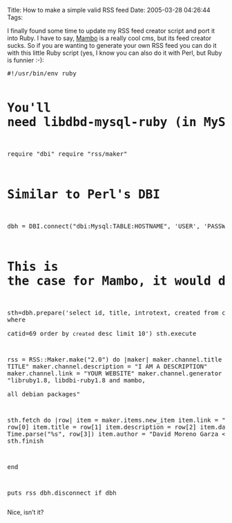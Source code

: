 Title: How to make a simple valid RSS feed
Date: 2005-03-28 04:26:44
Tags: 

<p>I finally found some time to update my RSS feed creator script and port it into Ruby. I have to say, <a href="http://packages.debian.org/mambo">Mambo</a> is a really cool cms, but its feed creator sucks. So if you are wanting to generate your own RSS feed you can do it with this little Ruby script (yes, I know you can also do it with Perl, but Ruby is funnier :-):</p>
<pre>#!/usr/bin/env ruby

# You'll need libdbd-mysql-ruby (in MySQL's case) and libruby
require "dbi"
require "rss/maker"

# Similar to Perl's DBI
dbh = DBI.connect("dbi:Mysql:TABLE:HOSTNAME", 'USER', 'PASSWD')

# This is the case for Mambo, it would depend on your cms:
sth=dbh.prepare('select id, title, introtext, created from content where \
catid=69 order by `created` desc limit 10')
sth.execute

rss = RSS::Maker.make("2.0") do |maker|
maker.channel.title = "YOUR TITLE"
maker.channel.description = "I AM A DESCRIPTION"
maker.channel.link = "YOUR WEBSITE"
maker.channel.generator = "libruby1.8, libdbi-ruby1.8 and mambo, \
all debian packages"

sth.fetch do |row|
item = maker.items.new_item
item.link = "http://damog.net/index.php?option=com_content&amp;task=view&amp;id=", row[0]
item.title = row[1]
item.description = row[2]
item.date = Time.parse("%s", row[3])
item.author = "David Moreno Garza &lt;damog@damog.net&gt;"
end
sth.finish

end

puts rss
dbh.disconnect if dbh
</pre>
<p>Nice, isn&#8217;t it?</p>
<br/><br/>
